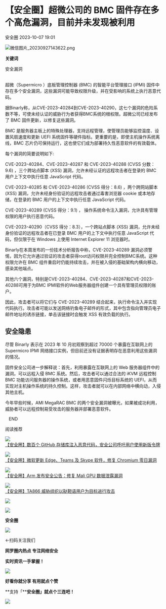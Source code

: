 #  【安全圈】超微公司的 BMC 固件存在多个高危漏洞，目前并未发现被利用   
 安全圈   2023-10-07 19:01  
  
![](https://mmbiz.qpic.cn/sz_mmbiz_png/aBHpjnrGylj2HU5Veb92p3p1uIbBI7bnQoicZr8XWI3AWgibHTG8A6LDsw7Ay6KWHCNHXdv2FwK32y3XX6RknlBg/640?wx_fmt=png "微信图片_20230927143622.png")  
  
  
**关键词**  
  
  
  
安全漏洞  
  
  
     
超微（Supermicro ）底板管理控制器 (BMC) 的智能平台管理接口 (IPMI) 固件中存在多个安全漏洞，这些漏洞可能导致权限升级，并在受影响的系统上执行恶意代码。  
  
据Binarly称，从CVE-2023-40284到CVE-2023-40290，这七个漏洞的危险系数不等，可使未经认证的威胁行为者获得BMC系统的根权限。超微公司已经发布了 BMC 固件更新，以修复这些漏洞。  
  
BMC 是服务器主板上的特殊处理器，支持远程管理，使管理员能够监控温度、设置风扇速度和更新 UEFI 系统固件等硬件指标。更重要的是，即使主机操作系统离线，BMC 芯片仍可保持运行，这也使它们成为部署持久性恶意软件的有效载体。  
  
每个漏洞的简要说明如下:  
  
CVE-2023-40284、CVE-2023-40287 和 CVE-2023-40288 (CVSS 分数：9.6) ，三个跨站点脚本 (XSS) 漏洞，允许未经认证的远程攻击者在登录的 BMC 用户上下文中执行任意 JavaScript 代码。  
  
CVE-2023-40285 和 CVE-2023-40286 (CVSS 得分：8.6) ，两个跨网站脚本 (XSS) 漏洞，允许未经身份验证的远程攻击者通过毒害浏览器 cookie 或本地存储，在登录的 BMC 用户的上下文中执行任意 JavaScript 代码。  
  
CVE-2023-40289 (CVSS 得分：9.1) ， 操作系统命令注入漏洞，允许具有管理权限的用户执行恶意代码。  
  
CVE-2023-40290（CVSS 得分：8.3），一个跨站点脚本 (XSS) 漏洞，允许未经身份验证的远程攻击者在已登录 BMC 用户的上下文中执行任意 JavaScript 代码，但仅限于在 Windows 上使用 Internet Explorer 11 浏览器时。  
  
Binarly在本周发布的一份技术分析报告中称，CVE-2023-40289 漏洞必须警惕，因为它允许通过验证的攻击者获得root访问权限并完全控制BMC系统。这种权限允许在 BMC 组件重启时仍能持续攻击，并在被入侵的基础架构内横向移动，感染其他端点。  
  
其他六个漏洞，特别是CVE-2023-40284、CVE-2023-40287和CVE-2023-40288可用于为BMC IPMI软件的Web服务器组件创建一个具有管理员权限的账户。  
  
因此，攻击者可以将它们与 CVE-2023-40289 结合起来，执行命令注入并实现代码执行。攻击者可能以发送网络钓鱼电子邮件的形式，其中包含指向管理员电子邮件地址的诱杀链接，单击该链接时会触发 XSS 有效负载的执行。  
## 安全隐患  
  
尽管 Binarly 表示在 2023 年 10 月初观察到超过 70000 个暴露在互联网上的 Supermicro IPMI 网络接口实例，但目前还没有证据表明存在恶意利用这些漏洞的情况。  
  
固件安全公司进一步解释说：首先，利用暴露在互联网上的 Web 服务器组件中的漏洞，可以远程入侵 BMC 系统。然后，攻击者可以通过合法的 iKVM 远程控制 BMC 功能访问服务器的操作系统，或者用恶意固件闪烁目标系统的 UEFI，从而实现对主机操作系统的持久控制。这样，攻击者就可以在内部网络中横向动，入侵其他主机。  
  
今年早些时候，AMI MegaRAC BMC 的两个安全漏洞被曝光，如果被成功利用，威胁者可以远程控制易受攻击的服务器并部署恶意软件。  
  
  
   END    
  
  
阅读推荐  
  
  
![](https://mmbiz.qpic.cn/sz_mmbiz_png/aBHpjnrGylj2HU5Veb92p3p1uIbBI7bnEWOdERRhqtrSFAFy86vq0ztjryViarAY6anhJOFmRlCn4mWebDPgXkg/640?wx_fmt=png "")  
[【安全圈】数百个 GitHub 存储库注入恶意代码，安全公司呼吁用户使用新版令牌](http://mp.weixin.qq.com/s?__biz=MzIzMzE4NDU1OQ==&mid=2652045975&idx=1&sn=26e7adb44fd1ea761ef0a0973f1e0749&chksm=f36e2ed7c419a7c192e9313c3c6137fdb20338a8beb14f755d4d84602f9681fdf54947240702&scene=21#wechat_redirect)  
  
  
  
![](https://mmbiz.qpic.cn/sz_mmbiz_png/aBHpjnrGylj2HU5Veb92p3p1uIbBI7bnlk6Gt7CFnXib6KyCTS09ECZWMK3KFxKJv0pj1JbwaWvB8aIhH1FeRYA/640?wx_fmt=png "")  
[【安全圈】微软更新 Edge、Teams 及 Skype 软件，修复 Chromium 零日漏洞](http://mp.weixin.qq.com/s?__biz=MzIzMzE4NDU1OQ==&mid=2652045975&idx=2&sn=558a7cb28bce8fd763b789ca9f814fa6&chksm=f36e2ed7c419a7c1857ab5ba5942d402de81e46c2ca296fc912801942d6f73b68383c37bb95d&scene=21#wechat_redirect)  
  
  
  
![](https://mmbiz.qpic.cn/sz_mmbiz_png/aBHpjnrGylj2HU5Veb92p3p1uIbBI7bn30w61u2c297WUY2ueyLql5HqAmV5Cw3K1w0BN67iazwYWBcsibl7cS8A/640?wx_fmt=png "")  
[【安全圈】Arm 发布安全公告：修复 Mali GPU 数据泄露漏洞](http://mp.weixin.qq.com/s?__biz=MzIzMzE4NDU1OQ==&mid=2652045975&idx=3&sn=b3f8f211d96264d3293877df85add1b1&chksm=f36e2ed7c419a7c16025d43219bbb0b7c8882f2fde68b0737181ef948e341f68e88622e0c5ec&scene=21#wechat_redirect)  
  
  
  
![](https://mmbiz.qpic.cn/sz_mmbiz_png/aBHpjnrGylj2HU5Veb92p3p1uIbBI7bnuhpQtU5IK51XeibzNuWu6ib9GYCksdnLt30CrZBjEd9JleHhSs03Ipjw/640?wx_fmt=png "")  
[【安全圈】TA866 威胁组织以鞑靼语用户为目标进行攻击](http://mp.weixin.qq.com/s?__biz=MzIzMzE4NDU1OQ==&mid=2652045975&idx=4&sn=0990c5718d187dfd767d6d68a5f1c345&chksm=f36e2ed7c419a7c112819dc791e1363fe76f8b37c1bd938975ea768fdc4e3879817c2a52f5b1&scene=21#wechat_redirect)  
  
  
  
![](https://mmbiz.qpic.cn/mmbiz_gif/aBHpjnrGylgeVsVlL5y1RPJfUdozNyCEft6M27yliapIdNjlcdMaZ4UR4XxnQprGlCg8NH2Hz5Oib5aPIOiaqUicDQ/640?wx_fmt=gif "")  
  
  
  
![](https://mmbiz.qpic.cn/mmbiz_png/aBHpjnrGylgeVsVlL5y1RPJfUdozNyCEDQIyPYpjfp0XDaaKjeaU6YdFae1iagIvFmFb4djeiahnUy2jBnxkMbaw/640?wx_fmt=png "")  
  
**安全圈**  
  
![](https://mmbiz.qpic.cn/mmbiz_gif/aBHpjnrGylgeVsVlL5y1RPJfUdozNyCEft6M27yliapIdNjlcdMaZ4UR4XxnQprGlCg8NH2Hz5Oib5aPIOiaqUicDQ/640?wx_fmt=gif "")  
  
  
←扫码关注我们  
  
**网罗圈内热点 专注网络安全**  
  
**实时资讯一手掌握！**  
  
  
![](https://mmbiz.qpic.cn/mmbiz_gif/aBHpjnrGylgeVsVlL5y1RPJfUdozNyCE3vpzhuku5s1qibibQjHnY68iciaIGB4zYw1Zbl05GQ3H4hadeLdBpQ9wEA/640?wx_fmt=gif "")  
  
**好看你就分享 有用就点个赞**  
  
**支持「****安全圈」就点个三连吧！**  
  
![](https://mmbiz.qpic.cn/mmbiz_gif/aBHpjnrGylgeVsVlL5y1RPJfUdozNyCE3vpzhuku5s1qibibQjHnY68iciaIGB4zYw1Zbl05GQ3H4hadeLdBpQ9wEA/640?wx_fmt=gif "")  
  
  

